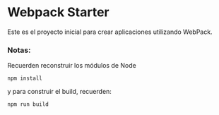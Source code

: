 # Webpack Starter
Este es el proyecto inicial para crear aplicaciones utilizando WebPack.
### Notas:
Recuerden reconstruir los módulos de Node 
```
npm install
```
y para construir el build, recuerden:
```
npm run build
```